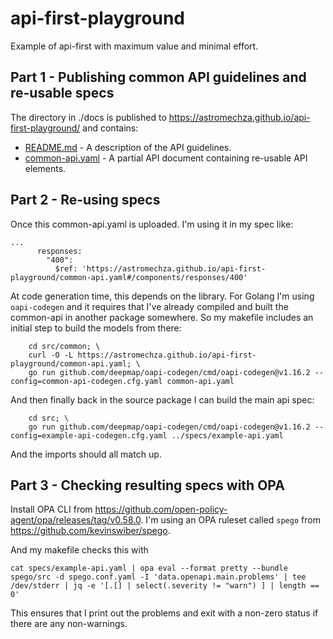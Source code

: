 # api-first-playground

Example of api-first with maximum value and minimal effort.

## Part 1 - Publishing common API guidelines and re-usable specs

The directory in ./docs is published to https://astromechza.github.io/api-first-playground/ and contains:

- [README.md](docs/README.md) - A description of the API guidelines.
- [common-api.yaml](docs/common-api.yaml) - A partial API document containing re-usable API elements.

## Part 2 - Re-using specs

Once this common-api.yaml is uploaded. I'm using it in my spec like:

```
...
      responses:
        "400":
          $ref: 'https://astromechza.github.io/api-first-playground/common-api.yaml#/components/responses/400'
```

At code generation time, this depends on the library. For Golang I'm using `oapi-codegen` and it requires that I've already compiled and built the common-api in another package somewhere. So my makefile includes an initial step to build the models from there:

```
	cd src/common; \
	curl -O -L https://astromechza.github.io/api-first-playground/common-api.yaml; \
	go run github.com/deepmap/oapi-codegen/cmd/oapi-codegen@v1.16.2 --config=common-api-codegen.cfg.yaml common-api.yaml
```

And then finally back in the source package I can build the main api spec:

```
	cd src; \
	go run github.com/deepmap/oapi-codegen/cmd/oapi-codegen@v1.16.2 --config=example-api-codegen.cfg.yaml ../specs/example-api.yaml
```

And the imports should all match up.

## Part 3 - Checking resulting specs with OPA

Install OPA CLI from https://github.com/open-policy-agent/opa/releases/tag/v0.58.0. I'm using an OPA ruleset called `spego` from https://github.com/kevinswiber/spego.

And my makefile checks this with

```
cat specs/example-api.yaml | opa eval --format pretty --bundle spego/src -d spego.conf.yaml -I 'data.openapi.main.problems' | tee /dev/stderr | jq -e '[.[] | select(.severity != "warn") ] | length == 0'
```

This ensures that I print out the problems and exit with a non-zero status if there are any non-warnings.
